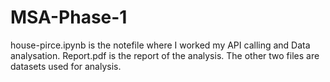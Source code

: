 # MSA-Phase-1

house-pirce.ipynb is the notefile where I worked my API calling and Data analysation. 
Report.pdf is the report of the analysis.
The other two files are datasets used for analysis.

